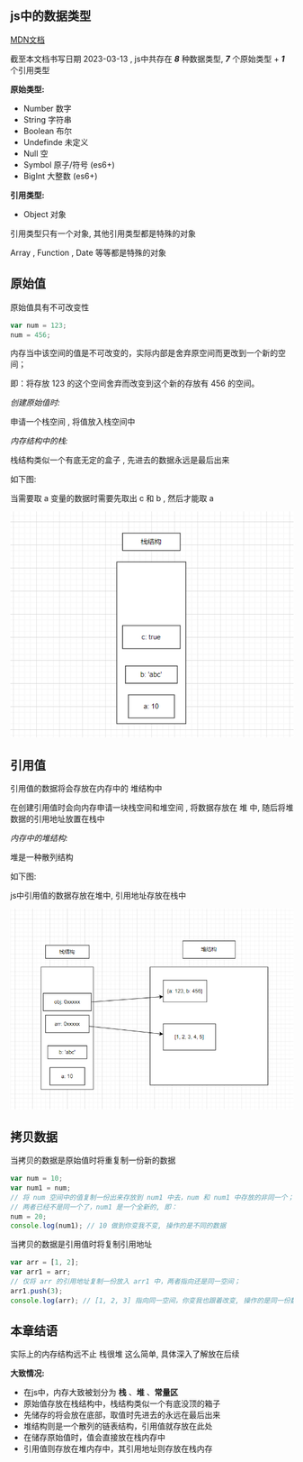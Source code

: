 ## js中的数据类型

<a href="https://developer.mozilla.org/zh-CN/docs/Web/JavaScript/Data_structures" target="_blank">MDN文档</a> 

截至本文档书写日期 2023-03-13 , js中共存在 ***8*** 种数据类型, ***7*** 个原始类型 + ***1*** 个引用类型



**原始类型:**

- Number 数字
- String 字符串
- Boolean 布尔
- Undefinde 未定义
- Null 空
- Symbol 原子/符号 (es6+)
- BigInt 大整数 (es6+)



**引用类型:**

- Object 对象

引用类型只有一个对象, 其他引用类型都是特殊的对象

Array , Function , Date 等等都是特殊的对象





## 原始值

原始值具有不可改变性

```js
var num = 123; 
num = 456;
```

内存当中该空间的值是不可改变的，实际内部是舍弃原空间而更改到一个新的空间；

即：将存放 123 的这个空间舍弃而改变到这个新的存放有 456 的空间。



*创建原始值时:*

申请一个栈空间 , 将值放入栈空间中



*内存结构中的栈:*

栈结构类似一个有底无定的盒子 , 先进去的数据永远是最后出来

如下图:

当需要取 a 变量的数据时需要先取出 c 和 b , 然后才能取 a



![栈结构](images/栈结构.png)





## 引用值

引用值的数据将会存放在内存中的 堆结构中

在创建引用值时会向内存申请一块栈空间和堆空间 , 将数据存放在 堆 中, 随后将堆数据的引用地址放置在栈中



*内存中的堆结构:*

堆是一种散列结构

如下图:

js中引用值的数据存放在堆中, 引用地址存放在栈中



![堆结构](images/堆结构.png)





## 拷贝数据

当拷贝的数据是原始值时将重复制一份新的数据

```js
var num = 10; 
var num1 = num;
// 将 num 空间中的值复制一份出来存放到 num1 中去，num 和 num1 中存放的非同一个；
// 两者已经不是同一个了，num1 是一个全新的, 即：
num = 20;
console.log(num1); // 10 做到你变我不变, 操作的是不同的数据
```



当拷贝的数据是引用值时将复制引用地址

```js
var arr = [1, 2];
var arr1 = arr;
// 仅将 arr 的引用地址复制一份放入 arr1 中，两者指向还是同一空间；
arr1.push(3);
console.log(arr); // [1, 2, 3] 指向同一空间，你变我也跟着改变, 操作的是同一份数据
```





## 本章结语

实际上的内存结构远不止 栈很堆 这么简单, 具体深入了解放在后续



**大致情况:**

- 在js中，内存大致被划分为 **栈** 、**堆** 、**常量区**
- 原始值存放在栈结构中，栈结构类似一个有底没顶的箱子
- 先储存的将会放在底部，取值时先进去的永远在最后出来
- 堆结构则是一个散列的链表结构，引用值就存放在此处
- 在储存原始值时，值会直接放在栈内存中
- 引用值则存放在堆内存中，其引用地址则存放在栈内存